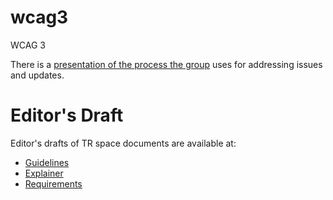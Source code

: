 # wcag3
WCAG 3

There is a [presentation of the process the group](https://docs.google.com/presentation/d/14qG2f-ZkhFDqox_qmzqC5tCUt1xJaumkJS2l5GaD-3o/edit#slide=id.p) uses for addressing issues and updates.

# Editor's Draft

Editor's drafts of TR space documents are available at:

* [Guidelines](https://w3c.github.io/wcag3/guidelines/)
* [Explainer](https://w3c.github.io/wcag3/explainer/)
* [Requirements](https://w3c.github.io/wcag3/requirements/)
